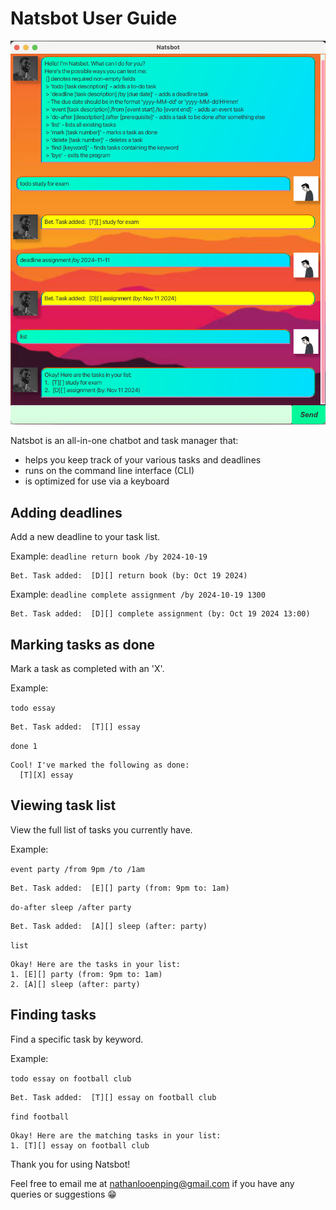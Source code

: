 # Natsbot User Guide

![Screenshot of Natsbot](Ui.png)

Natsbot is an all-in-one chatbot and task manager that:
* helps you keep track of your various tasks and deadlines
* runs on the command line interface (CLI) 
* is optimized for use via a keyboard

## Adding deadlines

Add a new deadline to your task list.

Example: `deadline return book /by 2024-10-19`

```
Bet. Task added:  [D][] return book (by: Oct 19 2024)
```

Example: `deadline complete assignment /by 2024-10-19 1300`

```
Bet. Task added:  [D][] complete assignment (by: Oct 19 2024 13:00)
```

## Marking tasks as done

Mark a task as completed with an 'X'.

Example: 

`todo essay` 
```
Bet. Task added:  [T][] essay
```
`done 1`
```
Cool! I've marked the following as done:
  [T][X] essay
```

## Viewing task list

View the full list of tasks you currently have.

Example:

`event party /from 9pm /to /1am`
```
Bet. Task added:  [E][] party (from: 9pm to: 1am)
```
`do-after sleep /after party`
```
Bet. Task added:  [A][] sleep (after: party)
```
`list`
```
Okay! Here are the tasks in your list:
1. [E][] party (from: 9pm to: 1am)
2. [A][] sleep (after: party)
```

## Finding tasks

Find a specific task by keyword.

Example:

`todo essay on football club`
```
Bet. Task added:  [T][] essay on football club
```
`find football`
```
Okay! Here are the matching tasks in your list:
1. [T][] essay on football club
```

Thank you for using Natsbot!

Feel free to email me at [nathanlooenping@gmail.com](mailto:nathanlooenping@gmail.com) if you have any queries or suggestions :grin:
